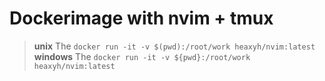 # Dockerimage with nvim + tmux
> **unix** The `docker run -it -v $(pwd):/root/work heaxyh/nvim:latest`  
> **windows** The `docker run -it -v ${pwd}:/root/work heaxyh/nvim:latest`
